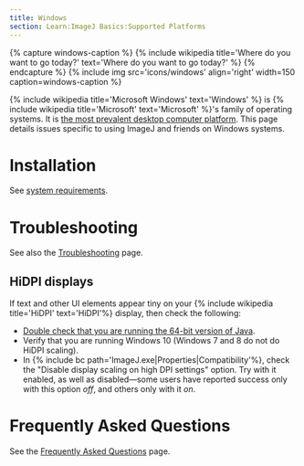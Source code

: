 ```yaml
---
title: Windows
section: Learn:ImageJ Basics:Supported Platforms
---
```


{% capture windows-caption %}
{% include wikipedia title='Where do you want to go today?' text='Where do you want to go today?' %}
{% endcapture %}
{% include img src='icons/windows' align='right' width=150 caption=windows-caption %}

{% include wikipedia title='Microsoft Windows' text='Windows' %} is {% include wikipedia title='Microsoft' text='Microsoft' %}'s family of operating systems. It is [the most prevalent desktop computer platform](https://www.netmarketshare.com/operating-system-market-share.aspx). This page details issues specific to using ImageJ and friends on Windows systems.

# Installation

See [system requirements](/downloads#system-requirements).

# Troubleshooting

See also the [Troubleshooting](/learn/troubleshooting) page.

## HiDPI displays

If text and other UI elements appear tiny on your {% include wikipedia title='HiDPI' text='HiDPI'%} display, then check the following:

-   [Double check that you are running the 64-bit version of Java](/learn/troubleshooting#checking-the-java-version).
-   Verify that you are running Windows 10 (Windows 7 and 8 do not do HiDPI scaling).
-   In {% include bc path='ImageJ.exe|Properties|Compatibility'%}, check the "Disable display scaling on high DPI settings" option. Try with it enabled, as well as disabled—some users have reported success only with this option *off*, and others only with it *on*.

# Frequently Asked Questions

See the [Frequently Asked Questions](/learn/faq) page.



